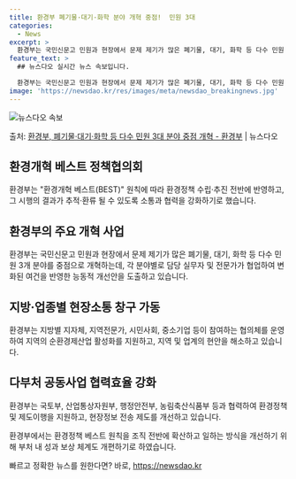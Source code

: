 ```yaml
---
title: 환경부 폐기물·대기·화학 분야 개혁 중점!  민원 3대
categories:
  - News
excerpt: >
  환경부는 국민신문고 민원과 현장에서 문제 제기가 많은 폐기물, 대기, 화학 등 다수 민원 3개 분야를 중점 …
feature_text: >
  ## 뉴스다오 실시간 뉴스 속보입니다.

  환경부는 국민신문고 민원과 현장에서 문제 제기가 많은 폐기물, 대기, 화학 등 다수 민원 3개 분야를 중점 …
image: 'https://newsdao.kr/res/images/meta/newsdao_breakingnews.jpg'
---
```


![뉴스다오 속보](https://newsdao.kr/res/images/meta/newsdao_breakingnews.jpg)

<p>출처: <a href="https://newsdao.kr/3630" rel="dofollow">환경부, 폐기물·대기·화학 등 다수 민원 3대 분야 중점 개혁 - 환경부</a> | 뉴스다오</p>

<h2 data-ke-size="size26">환경개혁 베스트 정책협의회</h2>
<p data-ke-size="size16">환경부는 "환경개혁 베스트(BEST)" 원칙에 따라 환경정책 수립·추진 전반에 반영하고, 그 시행의 결과가 추적·환류 될 수 있도록 소통과 협력을 강화하기로 했습니다.</p>

<h2 data-ke-size="size26">환경부의 주요 개혁 사업</h2>
<p data-ke-size="size16">환경부는 국민신문고 민원과 현장에서 문제 제기가 많은 폐기물, 대기, 화학 등 다수 민원 3개 분야를 중점으로 개혁하는데, 각 분야별로 담당 실무자 및 전문가가 협업하여 변화된 여건을 반영한 능동적 개선안을 도출하고 있습니다.</p>

<h2 data-ke-size="size26">지방·업종별 현장소통 창구 가동</h2>
<p data-ke-size="size16">환경부는 지방별 지자체, 지역전문가, 시민사회, 중소기업 등이 참여하는 협의체를 운영하여 지역의 순환경제산업 활성화를 지원하고, 지역 및 업계의 현안을 해소하고 있습니다.</p>

<h2 data-ke-size="size26">다부처 공동사업 협력효율 강화</h2>
<p data-ke-size="size16">환경부는 국토부, 산업통상자원부, 행정안전부, 농림축산식품부 등과 협력하여 환경정책 및 제도이행을 지원하고, 현장정보 전송 제도를 개선하고 있습니다.</p>

<p data-ke-size="size16">환경부에서는 환경정책 베스트 원칙을 조직 전반에 확산하고 일하는 방식을 개선하기 위해 부처 내 성과 보상 체계도 개편하기로 하였습니다.</p> 

빠르고 정확한 뉴스를 원한다면? 바로, <a href="https://newsdao.kr" rel="dofollow">https://newsdao.kr</a>


